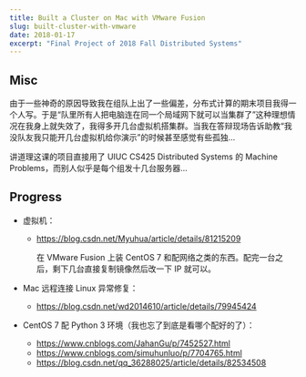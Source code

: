 ```yaml
---
title: Built a Cluster on Mac with VMware Fusion
slug: built-cluster-with-vmware
date: 2018-01-17
excerpt: "Final Project of 2018 Fall Distributed Systems"
---
```


## Misc

由于一些神奇的原因导致我在组队上出了一些偏差，分布式计算的期末项目我得一个人写。于是“队里所有人把电脑连在同一个局域网下就可以当集群了”这种理想情况在我身上就失效了，我得多开几台虚拟机搭集群。当我在答辩现场告诉助教“我没队友我只能开几台虚拟机给你演示”的时候甚至感觉有些孤独...

讲道理这课的项目直接用了 UIUC CS425 Distributed Systems 的 Machine Problems，而别人似乎是每个组发十几台服务器...

## Progress

- 虚拟机：

    - https://blog.csdn.net/Myuhua/article/details/81215209
        
        在 VMware Fusion 上装 CentOS 7 和配网络之类的东西。配完一台之后，剩下几台直接复制镜像然后改一下 IP 就可以。

- Mac 远程连接 Linux 异常修复：   
    - https://blog.csdn.net/wd2014610/article/details/79945424

- CentOS 7 配 Python 3 环境（我也忘了到底是看哪个配好的了）：
    - https://www.cnblogs.com/JahanGu/p/7452527.html
    - https://www.cnblogs.com/simuhunluo/p/7704765.html
    - https://blog.csdn.net/qq_36288025/article/details/82534508